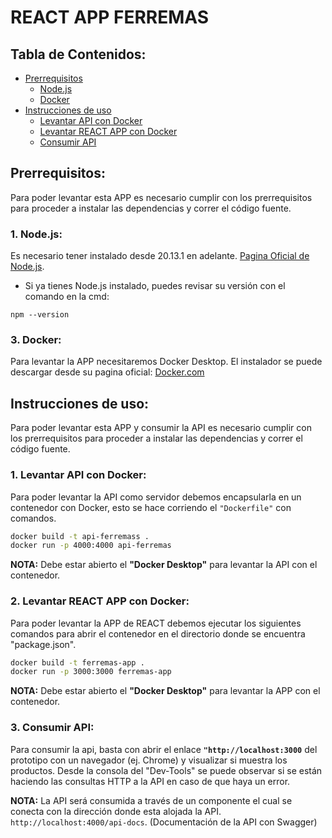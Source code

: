 
# REACT APP FERREMAS

## Tabla de Contenidos:

- [Prerrequisitos](#uno)
    - [Node.js](#dos)
    - [Docker](#tres)
- [Instrucciones de uso](#cuatro)
    - [Levantar API con Docker](#cinco)
    - [Levantar REACT APP con Docker](#seis)
    - [Consumir API](#siete)

<a id="uno"></a>
## Prerrequisitos:
Para poder levantar esta APP es necesario cumplir con los prerrequisitos para proceder a instalar las dependencias y correr el código fuente.
<a id="dos"></a>
### 1. Node.js:
Es necesario tener instalado desde 20.13.1 en adelante.
[Pagina Oficial de Node.js](https://nodejs.org/en/download).

- Si ya tienes Node.js instalado, puedes revisar su versión con el comando en la cmd:
```
npm --version
```
<a id="tres"></a>
### 3. Docker:
Para levantar la APP necesitaremos Docker Desktop. El instalador se puede descargar desde su pagina oficial: [Docker.com](https://www.docker.com/products/docker-desktop/)
<a id="cuatro"></a>
## Instrucciones de uso: <a name="instrucciones"></a>
Para poder levantar esta APP y consumir la API es necesario cumplir con los prerrequisitos para proceder a instalar las dependencias y correr el código fuente.
<a id="cinco"></a>
### 1. Levantar API con Docker:
Para poder levantar la API como servidor debemos encapsularla en un contenedor con Docker, esto se hace corriendo el `"Dockerfile"` con comandos.

```bash
docker build -t api-ferremass .
docker run -p 4000:4000 api-ferremas
```

**NOTA:** Debe estar abierto el **"Docker Desktop"** para levantar la API con el contenedor.
<a id="seis"></a>

### 2. Levantar REACT APP con Docker:
Para poder levantar la APP de REACT debemos ejecutar los siguientes comandos para abrir el contenedor en el directorio donde se encuentra "package.json".

```bash
docker build -t ferremas-app .
docker run -p 3000:3000 ferremas-app
```

**NOTA:** Debe estar abierto el **"Docker Desktop"** para levantar la APP con el contenedor.
<a id="siete"></a>

### 3. Consumir API:
Para consumir la api, basta con abrir el enlace **`"http://localhost:3000`** del prototipo con un navegador (ej. Chrome) y visualizar si muestra los productos. Desde la consola del "Dev-Tools" se puede observar si se están haciendo las consultas HTTP a la API en caso de que haya un error.

**NOTA:** La API será consumida a través de un componente el cual se conecta con la dirección donde esta alojada la API.
`http://localhost:4000/api-docs`.  (Documentación de la API con Swagger)

